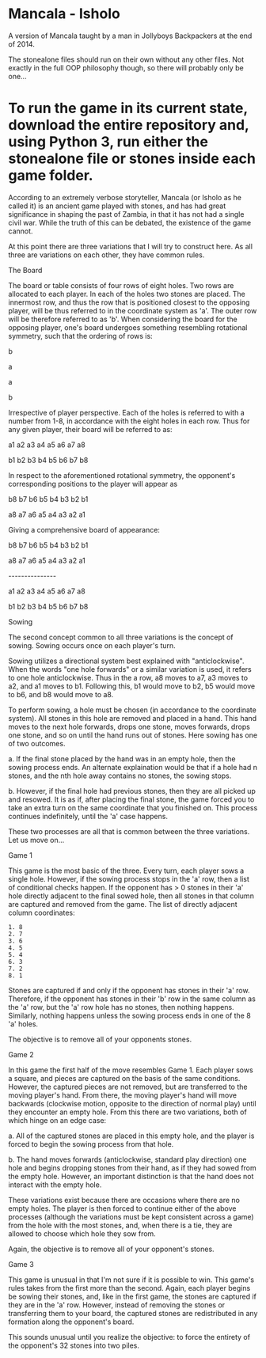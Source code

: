 Mancala - Isholo
======

A version of Mancala taught by a man in Jollyboys Backpackers at the end of 2014.

The stonealone files should run on their own without any other files. Not exactly in the full OOP philosophy though, so there will probably only be one...

To run the game in its current state, download the entire repository and, using Python 3, run either the stonealone file or stones inside each game folder.
======

According to an extremely verbose storyteller, Mancala (or Isholo as he called it) is an ancient game played with stones, and has had great significance in shaping the past of Zambia, in that it has not had a single civil war. While the truth of this can be debated, the existence of the game cannot. 

At this point there are three variations that I will try to construct here. As all three are variations on each other, they have common rules. 

The Board

The board or table consists of four rows of eight holes. Two rows are allocated to each player. In each of the holes two stones are placed. The innermost row, and thus the row that is positioned closest to the opposing player, will be thus referred to in the coordinate system as 'a'. The outer row will be therefore referred to as 'b'. When considering the board for the opposing player, one's board undergoes something resembling rotational symmetry, such that the ordering of rows is:

b

a

a

b

Irrespective of player perspective. Each of the holes is referred to with a number from 1-8, in accordance with the eight holes in each row. Thus for any given player, their board will be referred to as:

a1 a2 a3 a4 a5 a6 a7 a8

b1 b2 b3 b4 b5 b6 b7 b8

In respect to the aforementioned rotational symmetry, the opponent's corresponding positions to the player will appear as

b8 b7 b6 b5 b4 b3 b2 b1

a8 a7 a6 a5 a4 a3 a2 a1

Giving a comprehensive board of appearance:

b8 b7 b6 b5 b4 b3 b2 b1

a8 a7 a6 a5 a4 a3 a2 a1

\-\-\-\-\-\-\-\-\-\-\-\-\-\-\-

a1 a2 a3 a4 a5 a6 a7 a8

b1 b2 b3 b4 b5 b6 b7 b8

Sowing

The second concept common to all three variations is the concept of sowing. Sowing occurs once on each player's turn. 

Sowing utilizes a directional system best explained with "anticlockwise". When the words "one hole forwards" or a similar variation is used, it refers to one hole anticlockwise. Thus in the a row, a8 moves to a7, a3 moves to a2, and a1 moves to b1. Following this, b1 would move to b2, b5 would move to b6, and b8 would move to a8.  

To perform sowing, a hole must be chosen (in accordance to the coordinate system). All stones in this hole are removed and placed in a hand. This hand moves to the next hole forwards, drops one stone, moves forwards, drops one stone, and so on until the hand runs out of stones. Here sowing has one of two outcomes. 

a. If the final stone placed by the hand was in an empty hole, then the sowing process ends. An alternate explaination would be that if a hole had n stones, and the nth hole away contains no stones, the sowing stops. 

b. However, if the final hole had previous stones, then they are all picked up and resowed. It is as if, after placing the final stone, the game forced you to take an extra turn on the same coordinate that you finished on. This process continues indefinitely, until the 'a' case happens.

These two processes are all that is common between the three variations. Let us move on...

Game 1

This game is the most basic of the three. Every turn, each player sows a single hole. However, if the sowing process stops in the 'a' row, then a list of conditional checks happen. If the opponent has > 0 stones in their 'a' hole directly adjacent to the final sowed hole, then all stones in that column are captured and removed from the game.
The list of directly adjacent column coordinates:

	1. 8
	2. 7
	3. 6
	4. 5
	5. 4
	6. 3
	7. 2
	8. 1

Stones are captured if and only if the opponent has stones in their 'a' row. Therefore, if the opponent has stones in their 'b' row in the same column as the 'a' row, but the 'a' row hole has no stones, then nothing happens. Similarly, nothing happens unless the sowing process ends in one of the 8 'a' holes.

The objective is to remove all of your opponents stones.

Game 2

In this game the first half of the move resembles Game 1. Each player sows a square, and pieces are captured on the basis of the same conditions. However,  the captured pieces are not removed, but are transferred to the moving player's hand. From there, the moving player's hand will move backwards (clockwise motion, opposite to the direction of normal play) until they encounter an empty hole. From this there are two variations, both of which hinge on an edge case:

a. All of the captured stones are placed in this empty hole, and the player is forced to begin the sowing process from that hole.

b. The hand moves forwards (anticlockwise, standard play direction) one hole and begins dropping stones from their hand, as if they had sowed from the empty hole. However, an important distinction is that the hand does not interact with the empty hole.

These variations exist because there are occasions where there are no empty holes. The player is then forced to continue either of the above processes (although the variations must be kept consistent across a game) from the hole with the most stones, and, when there is a tie, they are allowed to choose which hole they sow from.

Again, the objective is to remove all of your opponent's stones.

Game 3

This game is unusual in that I'm not sure if it is possible to win. This game's rules takes from the first more than the second. Again, each player begins be sowing their stones, and, like in the first game, the stones are captured if they are in the 'a' row. However, instead of removing the stones or transferring them to your board, the captured stones are redistributed in any formation along the opponent's board. 

This sounds unusual until you realize the objective: to force the entirety of the opponent's 32 stones into two piles. 
